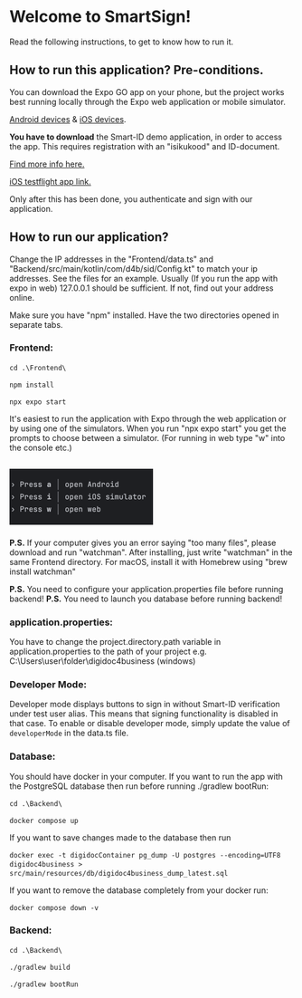 # Welcome to SmartSign!
Read the following instructions, to get to know how to run it.

## How to run this application? Pre-conditions.
You can download the Expo GO app on your phone, but the project works best running locally through the Expo web application or mobile simulator.

[Android devices](https://play.google.com/store/apps/details?id=host.exp.exponent&hl=en&pli=1) & [iOS devices](https://apps.apple.com/us/app/expo-go/id982107779).

**You have to download** the Smart-ID demo application, in order to access the app. This requires registration with an "isikukood" and ID-document. 

[Find more info here.](https://www.smart-id.com/wordpress/wp-content/uploads/2022/08/smart-id_rgb_v1-1.pdf)

[iOS testflight app link.](https://testflight.apple.com/join/DoWddZjR)

Only after this has been done, you authenticate and sign with our application.

## How to run our application?
Change the IP addresses in the "Frontend/data.ts" and "Backend/src/main/kotlin/com/d4b/sid/Config.kt" to match your ip addresses.
See the files for an example. Usually (If you run the app with expo in web) 127.0.0.1 should be sufficient. If not, find out your address online.

Make sure you have "npm" installed.
Have the two directories opened in separate tabs.

### Frontend:
``` 
cd .\Frontend\ 
```
```
npm install
```
```
npx expo start
```

It's easiest to run the application with Expo through the web application or by using one of the simulators.
When you run "npx expo start" you get the prompts to choose between a simulator.
(For running in web type "w" into the console etc.)

![img.png](img.png)
---
**P.S.** If your computer gives you an error saying "too many files", please download and run "watchman". After installing, just write "watchman" in the same Frontend directory.
For macOS, install it with Homebrew using "brew install watchman"

**P.S.** You need to configure your application.properties file before running backend!
**P.S.** You need to launch you database before running backend!

### application.properties:
You have to change the project.directory.path variable in
application.properties to the path of your project e.g.
C:\\Users\\user\\folder\\digidoc4business (windows)

### Developer Mode:
Developer mode displays buttons to sign in without Smart-ID verification under test user alias. This means that signing functionality is disabled in that case.
To enable or disable developer mode, simply update the value of `developerMode` in the data.ts file.

### Database:
You should have docker in your computer.
If you want to run the app with the PostgreSQL database then run before running ./gradlew bootRun:
``` 
cd .\Backend\ 
```
```
docker compose up
```
If you want to save changes made to the database then run
```
docker exec -t digidocContainer pg_dump -U postgres --encoding=UTF8 digidoc4business > src/main/resources/db/digidoc4business_dump_latest.sql
```
If you want to remove the database completely from your docker run:
```
docker compose down -v
```

### Backend:
```
cd .\Backend\
```
```
./gradlew build
```
```
./gradlew bootRun
```

